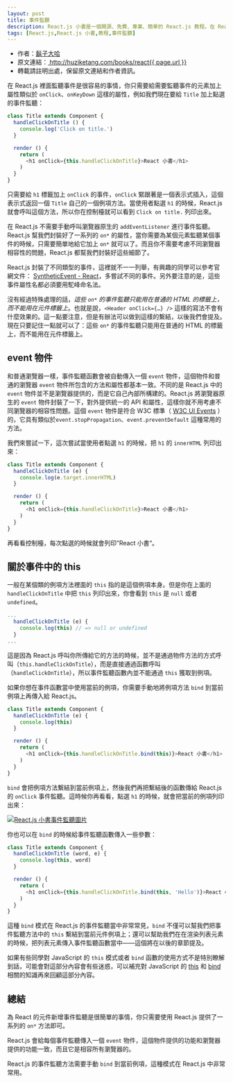 ```yaml
---
layout: post
title: 事件監聽
description: React.js 小書是一個開源、免費、專業、簡單的 React.js 教程。在 React.js 裡面監聽事件聽起來很玄，但其實使用起來是很簡單的，本文介紹如何使用 React.js 監聽事件。
tags: [React.js,React.js 小書,教程,事件監聽]
---
```


<ul style='font-size: 14px;'>
  <li>
    作者：<a href="https://www.zhihu.com/people/hu-zi-da-ha" target="_blank">鬍子大哈</a>
  </li>
  <li>
    原文連結：<a href="http://huziketang.com/books/react{{ page.url }}"> http://huziketang.com/books/react{{ page.url }} </a>
  </li>
  <li>轉載請註明出處，保留原文連結和作者資訊。</li>
</ul>

在 React.js 裡面監聽事件是很容易的事情，你只需要給需要監聽事件的元素加上屬性類似於 `onClick`、`onKeyDown` 這樣的屬性，例如我們現在要給 `Title` 加上點選的事件監聽：

```javascript
class Title extends Component {
  handleClickOnTitle () {
    console.log('Click on title.')
  }

  render () {
    return (
      <h1 onClick={this.handleClickOnTitle}>React 小書</h1>
    )
  }
}
```

只需要給 `h1` 標籤加上 `onClick` 的事件，`onClick` 緊跟著是一個表示式插入，這個表示式返回一個 `Title` 自己的一個例項方法。當使用者點選 `h1` 的時候，React.js 就會呼叫這個方法，所以你在控制檯就可以看到 `Click on title.` 列印出來。

在 React.js 不需要手動呼叫瀏覽器原生的 `addEventListener` 進行事件監聽。React.js 幫我們封裝好了一系列的 `on*` 的屬性，當你需要為某個元素監聽某個事件的時候，只需要簡單地給它加上 `on*` 就可以了。而且你不需要考慮不同瀏覽器相容性的問題，React.js 都幫我們封裝好這些細節了。

React.js 封裝了不同類型的事件，這裡就不一一列舉，有興趣的同學可以參考官網文件： [SyntheticEvent - React](https://facebook.github.io/react/docs/events.html#supported-events)，多嘗試不同的事件。另外要注意的是，這些事件屬性名都必須要用駝峰命名法。

沒有經過特殊處理的話，*這些 `on*` 的事件監聽只能用在普通的 HTML 的標籤上，而不能用在元件標籤上*。也就是說，`<Header onClick={…} />` 這樣的寫法不會有什麼效果的。這一點要注意，但是有辦法可以做到這樣的繫結，以後我們會提及。現在只要記住一點就可以了：這些 `on*` 的事件監聽只能用在普通的 HTML 的標籤上，而不能用在元件標籤上。

## event 物件
和普通瀏覽器一樣，事件監聽函數會被自動傳入一個 `event`  物件，這個物件和普通的瀏覽器 `event` 物件所包含的方法和屬性都基本一致。不同的是 React.js 中的 `event` 物件並不是瀏覽器提供的，而是它自己內部所構建的。React.js 將瀏覽器原生的 `event` 物件封裝了一下，對外提供統一的 API 和屬性，這樣你就不用考慮不同瀏覽器的相容性問題。這個 `event` 物件是符合 W3C 標準（ [W3C UI Events](https://www.w3.org/TR/DOM-Level-3-Events/) ）的，它具有類似於`event.stopPropagation`、`event.preventDefault` 這種常用的方法。

我們來嘗試一下，這次嘗試當使用者點選 `h1` 的時候，把 `h1` 的 `innerHTML` 列印出來：

```javascript
class Title extends Component {
  handleClickOnTitle (e) {
    console.log(e.target.innerHTML)
  }

  render () {
    return (
      <h1 onClick={this.handleClickOnTitle}>React 小書</h1>
    )
  }
}
```

再看看控制檯，每次點選的時候就會列印”React 小書“。

## 關於事件中的 this
一般在某個類的例項方法裡面的 `this` 指的是這個例項本身。但是你在上面的 `handleClickOnTitle` 中把 `this` 列印出來，你會看到 `this` 是 `null` 或者 `undefined`。

```javascript
...
  handleClickOnTitle (e) {
    console.log(this) // => null or undefined
  }
...
```

這是因為 React.js 呼叫你所傳給它的方法的時候，並不是通過物件方法的方式呼叫（`this.handleClickOnTitle`），而是直接通過函數呼叫 （`handleClickOnTitle`），所以事件監聽函數內並不能通過 `this` 獲取到例項。

如果你想在事件函數當中使用當前的例項，你需要手動地將例項方法 `bind` 到當前例項上再傳入給 React.js。

```javascript
class Title extends Component {
  handleClickOnTitle (e) {
    console.log(this)
  }

  render () {
    return (
      <h1 onClick={this.handleClickOnTitle.bind(this)}>React 小書</h1>
    )
  }
}
```

`bind` 會把例項方法繫結到當前例項上，然後我們再把繫結後的函數傳給 React.js 的 `onClick` 事件監聽。這時候你再看看，點選 `h1` 的時候，就會把當前的例項列印出來：

<a href="http://huzidaha.github.io/static/assets/img/posts/07937EC0-AAFE-4FD5-ABB7-06A69EBF54C7.png" target="_blank">![React.js 小書事件監聽圖片](http://huzidaha.github.io/static/assets/img/posts/07937EC0-AAFE-4FD5-ABB7-06A69EBF54C7.png)</a>

你也可以在 `bind` 的時候給事件監聽函數傳入一些參數：

```javascript
class Title extends Component {
  handleClickOnTitle (word, e) {
    console.log(this, word)
  }

  render () {
    return (
      <h1 onClick={this.handleClickOnTitle.bind(this, 'Hello')}>React 小書</h1>
    )
  }
}
```

這種 `bind` 模式在 React.js 的事件監聽當中非常常見，`bind` 不僅可以幫我們把事件監聽方法中的 `this` 繫結到當前元件例項上；還可以幫助我們在在渲染列表元素的時候，把列表元素傳入事件監聽函數當中——這個將在以後的章節提及。

如果有些同學對 JavaScript 的 `this` 模式或者 `bind` 函數的使用方式不是特別瞭解到話，可能會對這部分內容會有些迷惑，可以補充對 JavaScript 的  [this](https://developer.mozilla.org/zh-CN/docs/Web/JavaScript/Reference/Operators/this) 和 [bind](https://developer.mozilla.org/zh-CN/docs/Web/JavaScript/Reference/Global_Objects/Function/bind) 相關的知識再來回顧這部分內容。

## 總結
為 React 的元件新增事件監聽是很簡單的事情，你只需要使用 React.js 提供了一系列的 `on*` 方法即可。

React.js 會給每個事件監聽傳入一個 `event` 物件，這個物件提供的功能和瀏覽器提供的功能一致，而且它是相容所有瀏覽器的。

React.js 的事件監聽方法需要手動 `bind` 到當前例項，這種模式在 React.js 中非常常用。

